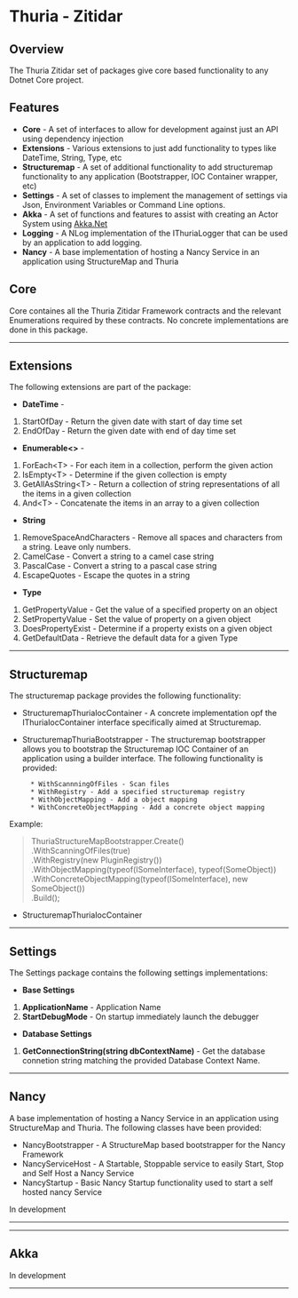 Thuria - Zitidar
===

Overview
---

The Thuria Zitidar set of packages give core based functionality to any Dotnet Core project.

Features
---

* **Core** - A set of interfaces to allow for development against just an API using dependency injection
* **Extensions** - Various extensions to just add functionality to types like DateTime, String, Type, etc
* **Structuremap** - A set of additional functionality to add structuremap functionality to any application (Bootstrapper, IOC Container wrapper, etc)
* **Settings** - A set of classes to implement the management of settings via Json, Environment Variables or Command Line options.
* **Akka** - A set of functions and features to assist with creating an Actor System using [Akka.Net](http://getakka.net)
* **Logging** - A NLog implementation of the IThuriaLogger that can be used by an application to add logging.
* **Nancy** - A base implementation of hosting a Nancy Service in an application using StructureMap and Thuria

Core
---

Core containes all the Thuria Zitidar Framework contracts and the relevant Enumerations required by these contracts.
No concrete implementations are done in this package.

---
Extensions
---

The following extensions are part of the package:

* **DateTime** -
1. StartOfDay - Return the given date with start of day time set
2. EndOfDay - Return the given date with end of day time set

* **Enumerable\<>** -
1. ForEach\<T> - For each item in a collection, perform the given action
2. IsEmpty\<T> - Determine if the given collection is empty
3. GetAllAsString\<T> - Return a collection of string representations of all the items in a given collection
4. And\<T> - Concatenate the items in an array to a given collection

* **String**
1. RemoveSpaceAndCharacters - Remove all spaces and characters from a string. Leave only numbers.
2. CamelCase - Convert a string to a camel case string
3. PascalCase - Convert a string to a pascal case string
4. EscapeQuotes - Escape the quotes in a string

* **Type** 
1. GetPropertyValue - Get the value of a specified property on an object
2. SetPropertyValue - Set the value of property on a given object
3. DoesPropertyExist - Determine if a property exists on a given object
4. GetDefaultData - Retrieve the default data for a given Type

---
Structuremap
---

The structuremap package provides the following functionality:

* StructuremapThuriaIocContainer - A concrete implementation opf the IThuriaIocContainer interface specifically aimed at Structuremap.
* StructuremapThuriaBootstrapper - The structuremap bootstrapper allows you to bootstrap the Structuremap IOC Container of an application using a builder interface. The following functionality is provided:  

        * WithScannningOfFiles - Scan files
        * WithRegistry - Add a specified structuremap registry
        * WithObjectMapping - Add a object mapping
        * WithConcreteObjectMapping - Add a concrete object mapping

Example:

> ThuriaStructureMapBootstrapper.Create()  
                                .WithScanningOfFiles(true)  
                                .WithRegistry(new PluginRegistry())  
                                .WithObjectMapping(typeof(ISomeInterface), typeof(SomeObject))  
                                .WithConcreteObjectMapping(typeof(ISomeInterface), new SomeObject())  
                                .Build();

* StructuremapThuriaIocContainer

---
Settings
---

The Settings package contains the following settings implementations:

* **Base Settings**
1. **ApplicationName** - Application Name
2. **StartDebugMode** - On startup immediately launch the debugger

* **Database Settings**
1. **GetConnectionString(string dbContextName)** - Get the database connetion string matching the provided Database Context Name.

---
Nancy
---

A base implementation of hosting a Nancy Service in an application using StructureMap and Thuria. The following
classes have been provided:

* NancyBootstrapper - A StructureMap based bootstrapper for the Nancy Framework
* NancyServiceHost - A Startable, Stoppable service to easily Start, Stop and Self Host a Nancy Service
* NancyStartup - Basic Nancy Startup functionality used to start a self hosted nancy Service

In development

---

---
Akka
---

In development

---

